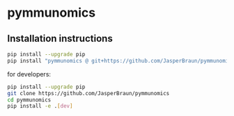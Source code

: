 # pymmunomics

## Installation instructions

```sh
pip install --upgrade pip
pip install "pymmunomics @ git+https://github.com/JasperBraun/pymmunomics"
```

for developers:
```sh
pip install --upgrade pip
git clone https://github.com/JasperBraun/pymmunomics
cd pymmunomics
pip install -e .[dev]
```
